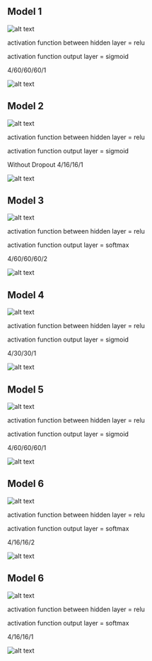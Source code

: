 ## Model 1
![alt text](model1.png)

activation function between hidden layer = relu

activation function output layer = sigmoid

4/60/60/60/1

![alt text](Model1Result.png)

## Model 2
![alt text](model2.png)

activation function between hidden layer = relu

activation function output layer = sigmoid

Without Dropout 4/16/16/1

![alt text](Model2Result.png)

## Model 3
![alt text](model3.png)

activation function between hidden layer = relu

activation function output layer = softmax

4/60/60/60/2

![alt text](Model3Result.png)

## Model 4
![alt text](model4.png)

activation function between hidden layer = relu

activation function output layer = sigmoid

4/30/30/1

![alt text](Model4Result.png)

## Model 5
![alt text](model5.png)

activation function between hidden layer = relu

activation function output layer = sigmoid

4/60/60/60/1

![alt text](Model5Result.png)

## Model 6
![alt text](model6.png)

activation function between hidden layer = relu

activation function output layer = softmax

4/16/16/2

![alt text](Model6Result.png)

## Model 6
![alt text](model7.png)

activation function between hidden layer = relu

activation function output layer = softmax

4/16/16/1

![alt text](Model7Result.png)